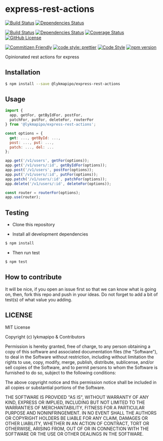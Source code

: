 # express-rest-actions

[![Build Status](https://travis-ci.org/lykmapipo/express-rest-actions.svg?branch=master)](https://travis-ci.org/lykmapipo/express-rest-actions)
[![Dependencies Status](https://david-dm.org/lykmapipo/express-rest-actions.svg?style=flat-square)](https://david-dm.org/lykmapipo/express-rest-actions)

[![Build Status](https://travis-ci.com/lykmapipo/express-rest-actions.svg?branch=master)](https://travis-ci.com/lykmapipo/express-rest-actions)
[![Dependencies Status](https://david-dm.org/lykmapipo/express-rest-actions.svg)](https://david-dm.org/lykmapipo/express-rest-actions)
[![Coverage Status](https://coveralls.io/repos/github/lykmapipo/express-rest-actions/badge.svg?branch=master)](https://coveralls.io/github/lykmapipo/express-rest-actions?branch=master)
[![GitHub License](https://img.shields.io/github/license/lykmapipo/express-rest-actions)](https://github.com/lykmapipo/express-rest-actions/blob/master/LICENSE)

[![Commitizen Friendly](https://img.shields.io/badge/commitizen-friendly-brightgreen.svg)](http://commitizen.github.io/cz-cli/)
[![code style: prettier](https://img.shields.io/badge/code_style-prettier-ff69b4.svg)](https://github.com/prettier/prettier)
[![Code Style](https://badgen.net/badge/code%20style/airbnb/ff5a5f?icon=airbnb)](https://github.com/airbnb/javascript)
[![npm version](https://img.shields.io/npm/v/@lykmapipo/express-rest-actions)](https://www.npmjs.com/package/@lykmapipo/express-rest-actions)

Opinionated rest actions for express

## Installation

```sh
$ npm install --save @lykmapipo/express-rest-actions
```

## Usage
```js
import { 
  app, getFor, getByIdFor, postFor, 
  patchFor, putFor, deleteFor, routerFor 
} from '@lykmapipo/express-rest-actions';

const options = { 
  get: ..., getById: ..., 
  post: ..., put: ..., 
  patch: ..., del: ... 
};

app.get('/v1/users', getFor(options));
app.get('/v1/users/:id', getByIdFor(options));
app.post('/v1/users', postFor(options));
app.put('/v1/users/:id', putFor(options));
app.patch('/v1/users/:id', patchFor(options));
app.delete('/v1/users/:id', deleteFor(options));

const router = routerFor(options);
app.use(router);

```


## Testing

- Clone this repository

- Install all development dependencies

```sh
$ npm install
```

- Then run test

```sh
$ npm test
```

## How to contribute

It will be nice, if you open an issue first so that we can know what is going on, then, fork this repo and push in your ideas. Do not forget to add a bit of test(s) of what value you adding.

## LICENSE

MIT License

Copyright (c) lykmapipo & Contributors

Permission is hereby granted, free of charge, to any person obtaining a copy of this software and associated documentation files (the "Software"), to deal in the Software without restriction, including without limitation the rights to use, copy, modify, merge, publish, distribute, sublicense, and/or sell copies of the Software, and to permit persons to whom the Software is furnished to do so, subject to the following conditions:

The above copyright notice and this permission notice shall be included in all copies or substantial portions of the Software.

THE SOFTWARE IS PROVIDED "AS IS", WITHOUT WARRANTY OF ANY KIND, EXPRESS OR IMPLIED, INCLUDING BUT NOT LIMITED TO THE WARRANTIES OF MERCHANTABILITY, FITNESS FOR A PARTICULAR PURPOSE AND NONINFRINGEMENT. IN NO EVENT SHALL THE AUTHORS OR COPYRIGHT HOLDERS BE LIABLE FOR ANY CLAIM, DAMAGES OR OTHER LIABILITY, WHETHER IN AN ACTION OF CONTRACT, TORT OR OTHERWISE, ARISING FROM, OUT OF OR IN CONNECTION WITH THE SOFTWARE OR THE USE OR OTHER DEALINGS IN THE SOFTWARE.
